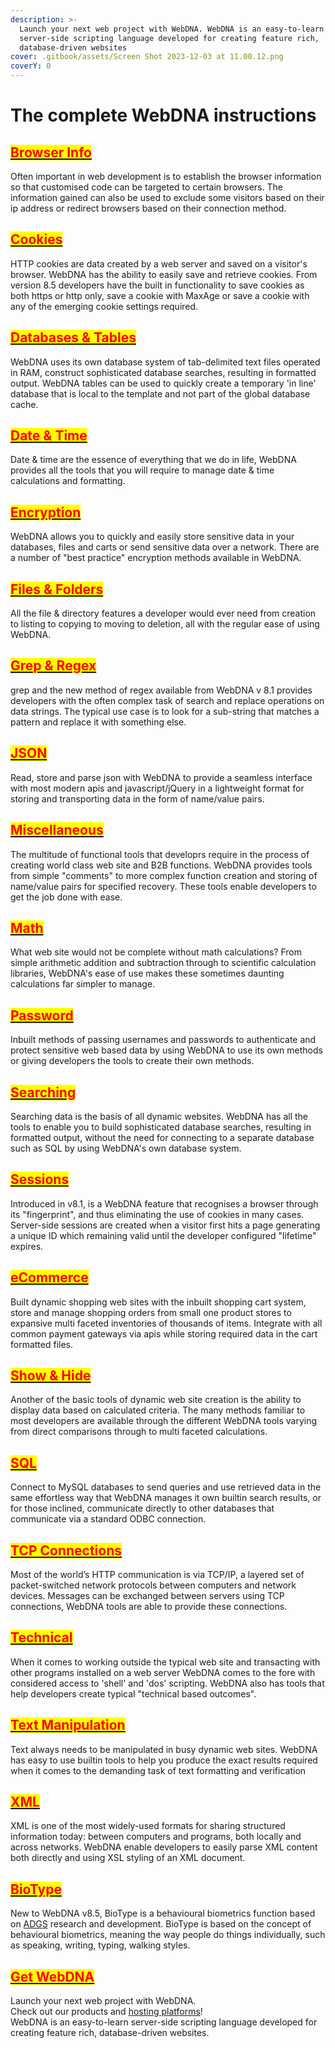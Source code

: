 ```yaml
---
description: >-
  Launch your next web project with WebDNA. WebDNA is an easy-to-learn
  server-side scripting language developed for creating feature rich,
  database-driven websites
cover: .gitbook/assets/Screen Shot 2023-12-03 at 11.00.12.png
coverY: 0
---
```


# The complete WebDNA instructions

## [<mark style="color:red;">**Browser Info**</mark>](browser-information.md)

Often important in web development is to establish the browser information so that customised code can be targeted to certain browsers. The information gained can also be used to exclude some visitors based on their ip address or redirect browsers based on their connection method.

## [<mark style="color:red;">**Cookies**</mark>](cookies.md)


HTTP cookies are data created by a web server and saved on a visitor's browser. WebDNA has the ability to easily save and retrieve cookies. From version 8.5 developers have the built in functionality to save cookies as both https or http only, save a cookie with MaxAge or save a cookie with any of the emerging cookie settings required.

## [<mark style="color:red;">**Databases & Tables**</mark>](databases-and-tables.md)


WebDNA uses its own database system of tab-delimited text files operated in RAM, construct sophisticated database searches, resulting in formatted output. WebDNA tables can be used to quickly create a temporary 'in line' database that is local to the template and not part of the global database cache.

## [<mark style="color:red;">**Date & Time**</mark>](date-and-time.md)


Date & time are the essence of everything that we do in life, WebDNA provides all the tools that you will require to manage date & time calculations and formatting.

## [<mark style="color:red;">**Encryption**</mark>](encryption.md)


WebDNA allows you to quickly and easily store sensitive data in your databases, files and carts or send sensitive data over a network. There are a number of "best practice" encryption methods available in WebDNA.

## [<mark style="color:red;">**Files & Folders**</mark>](files-and-folders.md)


All the file & directory features a developer would ever need from creation to listing to copying to moving to deletion, all with the regular ease of using WebDNA.

## [<mark style="color:red;">**Grep & Regex**</mark>](grep-and-regex.md)


grep and the new method of regex available from WebDNA v 8.1 provides developers with the often complex task of search and replace operations on data strings. The typical use case is to look for a sub-string that matches a pattern and replace it with something else.

## [<mark style="color:red;">**JSON**</mark>](json.md)


Read, store and parse json with WebDNA to provide a seamless interface with most modern apis and javascript/jQuery in a lightweight format for storing and transporting data in the form of name/value pairs.

## [<mark style="color:red;">**Miscellaneous**</mark>](miscellaneous-features.md)


The multitude of functional tools that developrs require in the process of creating world class web site and B2B functions. WebDNA provides tools from simple "comments" to more complex function creation and storing of name/value pairs for specified recovery. These tools enable developers to get the job done with ease.

## [<mark style="color:red;">**Math**</mark>](math.md)


What web site would not be complete without math calculations? From simple arithmetic addition and subtraction through to scientific calculation libraries, WebDNA's ease of use makes these sometimes daunting calculations far simpler to manage.

## [<mark style="color:red;">**Password**</mark>](passwords.md)


Inbuilt methods of passing usernames and passwords to authenticate and protect sensitive web based data by using WebDNA to use its own methods or giving developers the tools to create their own methods.

## [<mark style="color:red;">**Searching**</mark>](searching.md)


Searching data is the basis of all dynamic websites. WebDNA has all the tools to enable you to build sophisticated database searches, resulting in formatted output, without the need for connecting to a separate database such as SQL by using WebDNA's own database system.

## [<mark style="color:red;">**Sessions**</mark>](sessions.md)


Introduced in v8.1, is a WebDNA feature that recognises a browser through its "fingerprint", and thus eliminating the use of cookies in many cases. Server-side sessions are created when a visitor first hits a page generating a unique ID which remaining valid until the developer configured "lifetime" expires.

## [<mark style="color:red;">**eCommerce**</mark>](ecommerce.md)


Built dynamic shopping web sites with the inbuilt shopping cart system, store and manage shopping orders from small one product stores to expansive multi faceted inventories of thousands of items. Integrate with all common payment gateways via apis while storing required data in the cart formatted files.

## [<mark style="color:red;">**Show & Hide**</mark>](show-and-hide.md)


Another of the basic tools of dynamic web site creation is the ability to display data based on calculated criteria. The many methods familiar to most developers are available through the different WebDNA tools varying from direct comparisons through to multi faceted calculations.

## [<mark style="color:red;">**SQL**</mark>](sql.md)


Connect to MySQL databases to send queries and use retrieved data in the same effortless way that WebDNA manages it own builtin search results, or for those inclined, communicate directly to other databases that communicate via a standard ODBC connection.

## [<mark style="color:red;">**TCP Connections**</mark>](tcp-connections.md)


Most of the world’s HTTP communication is via TCP/IP, a layered set of packet-switched network protocols between computers and network devices. Messages can be exchanged between servers using TCP connections, WebDNA tools are able to provide these connections.

## [<mark style="color:red;">**Technical**</mark>](technical.md)


When it comes to working outside the typical web site and transacting with other programs installed on a web server WebDNA comes to the fore with considered access to 'shell' and 'dos' scripting. WebDNA also has tools that help developers create typical "technical based outcomes".

## [<mark style="color:red;">**Text Manipulation**</mark>](text-manipulation.md)


Text always needs to be manipulated in busy dynamic web sites. WebDNA has easy to use builtin tools to help you produce the exact results required when it comes to the demanding task of text formatting and verification

## [<mark style="color:red;">**XML**</mark>](xml.md)


XML is one of the most widely-used formats for sharing structured information today: between computers and programs, both locally and across networks. WebDNA enable developers to easily parse XML content both directly and using XSL styling of an XML document.

## [<mark style="color:red;">**BioType**</mark>](biotype.md)


New to WebDNA v8.5, BioType is a behavioural biometrics function based on [ADGS](https://www.adgs.com/) research and development. BioType is based on the concept of behavioural biometrics, meaning the way people do things individually, such as speaking, writing, typing, walking styles.

## [<mark style="color:red;">**Get WebDNA**</mark>](https://webdna.us/page.dna?numero=169)


Launch your next web project with WebDNA.\
Check out our products and [hosting platforms](http://webdna.us/)!\
WebDNA is an easy-to-learn server-side scripting language developed for creating feature rich, database-driven websites.
